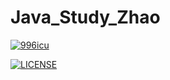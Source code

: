 # Java_Study_Zhao

<p>
  <a href="https://github.com/996icu/996.ICU/blob/master/LICENSE_CN">
    <img alt="996icu" src="https://img.shields.io/badge/license-NPL%20%28The%20996%20Prohibited%20License%29-blue.svg">
  </a>
</p>

[![LICENSE](https://img.shields.io/badge/license-Anti%20996-blue.svg)](https://github.com/996icu/996.ICU/blob/master/LICENSE)

